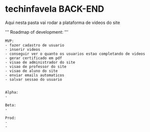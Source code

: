# techinfavela BACK-END

Aqui nesta pasta vai rodar a plataforma de videos do site


'''
Roadmap of development:
'''


    MVP:
    - fazer cadastro de usuario
    - inserir videos
    - conseguir ver o quanto os usuarios estao completando de videos
    - gerar certificado em pdf
    - visao de administrador do site
    - visao de professor do site
    - visao de aluno do site
    - enviar emails automaticos
    - salvar sessao do usuario


    Alpha:
    - 

    Beta:
    -

    Prod:
    -
    - 